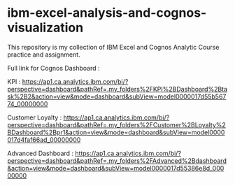 # ibm-excel-analysis-and-cognos-visualization
This repository is my collection of IBM Excel and Cognos Analytic Course practice and assignment. 

Full link for Cognos Dashboard :

KPI : 
https://ap1.ca.analytics.ibm.com/bi/?perspective=dashboard&pathRef=.my_folders%2FKPI%2BDashboard%2Btask%2B2&action=view&mode=dashboard&subView=model0000017d55b56774_00000000

Customer Loyalty : 
https://ap1.ca.analytics.ibm.com/bi/?perspective=dashboard&pathRef=.my_folders%2FCustomer%2BLoyalty%2BDashboard%2Bpr1&action=view&mode=dashboard&subView=model0000017d4faf66ad_00000000


Advanced Dashboard :
https://ap1.ca.analytics.ibm.com/bi/?perspective=dashboard&pathRef=.my_folders%2FAdvanced%2Bdashboard&action=view&mode=dashboard&subView=model0000017d55386e8d_00000000
